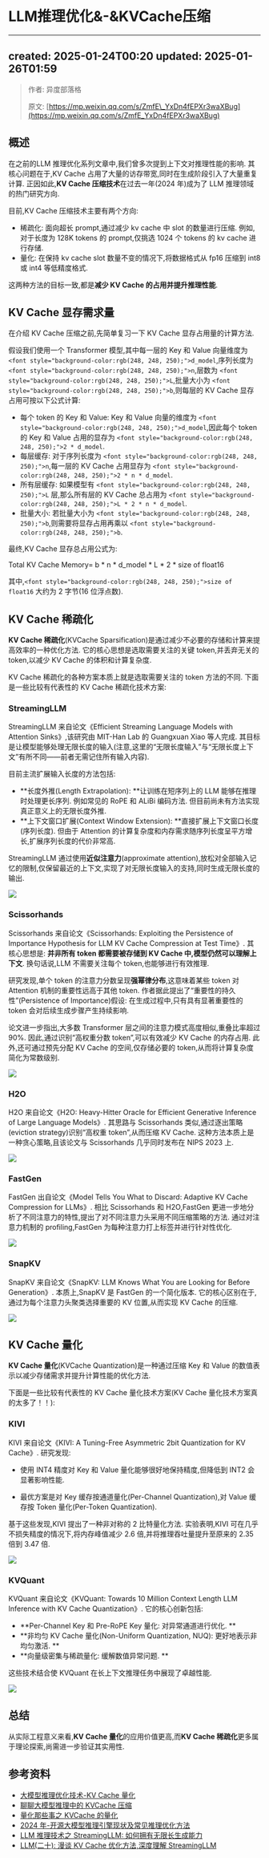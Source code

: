 # LLM推理优化&-&KVCache压缩
* * *

created: 2025-01-24T00:20 updated: 2025-01-26T01:59
---------------------------------------------------

> 作者: 异度部落格
> 
> 原文: [https://mp.weixin.qq.com/s/ZmfE\_YxDn4fEPXr3waXBug](https://mp.weixin.qq.com/s/ZmfE_YxDn4fEPXr3waXBug)

概述
--

在之前的LLM 推理优化系列文章中,我们曾多次提到上下文对推理性能的影响. 其核心问题在于,KV Cache 占用了大量的访存带宽,同时在生成阶段引入了大量重复计算. 正因如此,**KV Cache 压缩技术**在过去一年(2024 年)成为了 LLM 推理领域的热门研究方向.

目前,KV Cache 压缩技术主要有两个方向:

*   稀疏化: 面向超长 prompt,通过减少 kv cache 中 slot 的数量进行压缩. 例如,对于长度为 128K tokens 的 prompt,仅挑选 1024 个 tokens 的 kv cache 进行存储.
*   量化: 在保持 kv cache slot 数量不变的情况下,将数据格式从 fp16 压缩到 int8 或 int4 等低精度格式.

这两种方法的目标一致,都是**减少 KV Cache 的占用并提升推理性能**.

KV Cache 显存需求量
--------------

在介绍 KV Cache 压缩之前,先简单复习一下 KV Cache 显存占用量的计算方法.

假设我们使用一个 Transformer 模型,其中每一层的 Key 和 Value 向量维度为 `<font style="background-color:rgb(248, 248, 250);">d_model`,序列长度为 `<font style="background-color:rgb(248, 248, 250);">n`,层数为 `<font style="background-color:rgb(248, 248, 250);">L`,批量大小为 `<font style="background-color:rgb(248, 248, 250);">b`,则每层的 KV Cache 显存占用可按以下公式计算:

*   每个 token 的 Key 和 Value: Key 和 Value 向量的维度为 `<font style="background-color:rgb(248, 248, 250);">d_model`,因此每个 token 的 Key 和 Value 占用的显存为 `<font style="background-color:rgb(248, 248, 250);">2 * d_model`.
*   每层缓存: 对于序列长度为 `<font style="background-color:rgb(248, 248, 250);">n`,每一层的 KV Cache 占用显存为 `<font style="background-color:rgb(248, 248, 250);">2 * n * d_model`.
*   所有层缓存: 如果模型有 `<font style="background-color:rgb(248, 248, 250);">L` 层,那么所有层的 KV Cache 总占用为 `<font style="background-color:rgb(248, 248, 250);">L * 2 * n * d_model`.
*   批量大小: 若批量大小为 `<font style="background-color:rgb(248, 248, 250);">b`,则需要将显存占用再乘以 `<font style="background-color:rgb(248, 248, 250);">b`.

最终,KV Cache 显存总占用公式为:

Total KV Cache Memory= b \* n \* d\_model \* L \* 2 \* size of float16

其中,`<font style="background-color:rgb(248, 248, 250);">size of float16` 大约为 2 字节(16 位浮点数).

KV Cache 稀疏化
------------

**KV Cache 稀疏化**(KVCache Sparsification)是通过减少不必要的存储和计算来提高效率的一种优化方法. 它的核心思想是选取需要关注的关键 token,并丢弃无关的 token,以减少 KV Cache 的体积和计算复杂度.

KV Cache 稀疏化的各种方案本质上就是选取需要关注的 token 方法的不同. 下面是一些比较有代表性的 KV Cache 稀疏化技术方案:

### **StreamingLLM**

StreamingLLM 来自论文《Efficient Streaming Language Models with Attention Sinks》,该研究由 MIT-Han Lab 的 Guangxuan Xiao 等人完成. 其目标是让模型能够处理无限长度的输入(注意,这里的“无限长度输入”与“无限长度上下文”有所不同——前者无需记住所有输入内容).

目前主流扩展输入长度的方法包括:

*   \*\*长度外推(Length Extrapolation): \*\*让训练在短序列上的 LLM 能够在推理时处理更长序列. 例如常见的 RoPE 和 ALiBi 编码方法. 但目前尚未有方法实现真正意义上的无限长度外推.
*   \*\*上下文窗口扩展(Context Window Extension): \*\*直接扩展上下文窗口长度(序列长度). 但由于 Attention 的计算复杂度和内存需求随序列长度呈平方增长,扩展序列长度的代价非常高.

StreamingLLM 通过使用**近似注意力**(approximate attention),放松对全部输入记忆的限制,仅保留最近的上下文,实现了对无限长度输入的支持,同时生成无限长度的输出.

![](LLM推理优化&-&KVCache压缩_image.jpg)

### **Scissorhands**

Scissorhands 来自论文《Scissorhands: Exploiting the Persistence of Importance Hypothesis for LLM KV Cache Compression at Test Time》. 其核心思想是: **并非所有 token 都需要被存储到 KV Cache 中,模型仍然可以理解上下文**. 换句话说,LLM 不需要关注每个 token,也能够进行有效推理.

研究发现,单个 token 的注意力分数呈现**强幂律分布**,这意味着某些 token 对 Attention 机制的重要性远高于其他 token. 作者据此提出了“重要性的持久性”(Persistence of Importance)假设: 在生成过程中,只有具有显著重要性的 token 会对后续生成步骤产生持续影响.

论文进一步指出,大多数 Transformer 层之间的注意力模式高度相似,重叠比率超过 90%. 因此,通过识别“高权重分数 token”,可以有效减少 KV Cache 的内存占用. 此外,还可通过预先分配 KV Cache 的空间,仅存储必要的 token,从而将计算复杂度简化为常数级别.

![](1_LLM推理优化&-&KVCache压缩_image.jpg)

### **H2O**

H2O 来自论文《H2O: Heavy-Hitter Oracle for Efficient Generative Inference of Large Language Models》. 其思路与 Scissorhands 类似,通过逐出策略(eviction strategy)识别“高权重 token”,从而压缩 KV Cache. 这种方法本质上是一种贪心策略,且该论文与 Scissorhands 几乎同时发布在 NIPS 2023 上.

![](2_LLM推理优化&-&KVCache压缩_image.jpg)

### **FastGen**

FastGen 出自论文《Model Tells You What to Discard: Adaptive KV Cache Compression for LLMs》. 相比 Scissorhands 和 H2O,FastGen 更进一步地分析了不同注意力的特性,提出了对不同注意力头采用不同压缩策略的方法. 通过对注意力机制的 profiling,FastGen 为每种注意力打上标签并进行针对性优化.

![](3_LLM推理优化&-&KVCache压缩_image.jpg)

### **SnapKV**

SnapKV 来自论文《SnapKV: LLM Knows What You are Looking for Before Generation》. 本质上,SnapKV 是 FastGen 的一个简化版本. 它的核心区别在于,通过为每个注意力头聚类选择重要的 KV 位置,从而实现 KV Cache 的压缩.

![](4_LLM推理优化&-&KVCache压缩_image.jpg)

KV Cache 量化
-----------

**KV Cache 量化**(KVCache Quantization)是一种通过压缩 Key 和 Value 的数值表示以减少存储需求并提升计算性能的优化方法.

下面是一些比较有代表性的 KV Cache 量化技术方案(KV Cache 量化技术方案真的太多了！！):

### **KIVI**

KIVI 来自论文《KIVI: A Tuning-Free Asymmetric 2bit Quantization for KV Cache》. 研究发现:

*   使用 INT4 精度对 Key 和 Value 量化能够很好地保持精度,但降低到 INT2 会显著影响性能.
    
*   最优方案是对 Key 缓存按通道量化(Per-Channel Quantization),对 Value 缓存按 Token 量化(Per-Token Quantization).
    

基于这些发现,KIVI 提出了一种非对称的 2 比特量化方法. 实验表明,KIVI 可在几乎不损失精度的情况下,将内存峰值减少 2.6 倍,并将推理吞吐量提升至原来的 2.35 倍到 3.47 倍.

![](5_LLM推理优化&-&KVCache压缩_image.jpg)

### **KVQuant**

KVQuant 来自论文《KVQuant: Towards 10 Million Context Length LLM Inference with KV Cache Quantization》. 它的核心创新包括:

*   \*\*Per-Channel Key 和 Pre-RoPE Key 量化: 对异常通道进行优化. \*\*
*   \*\*非均匀 KV Cache 量化(Non-Uniform Quantization, NUQ): 更好地表示非均匀激活. \*\*
*   \*\*向量级密集与稀疏量化: 缓解数值异常问题. \*\*

这些技术结合使 KVQuant 在长上下文推理任务中展现了卓越性能.

![](6_LLM推理优化&-&KVCache压缩_image.jpg)

总结
--

从实际工程意义来看,**KV Cache 量化**的应用价值更高,而**KV Cache 稀疏化**更多属于理论探索,尚需进一步验证其实用性.

参考资料
----

*   [大模型推理优化技术-KV Cache 量化](https://zhuanlan.zhihu.com/p/4335176084)
*   [聊聊大模型推理中的 KVCache 压缩](https://zhuanlan.zhihu.com/p/708946312)
*   [量化那些事之 KVCache 的量化](https://zhuanlan.zhihu.com/p/691537237)
*   [2024 年-开源大模型推理引擎现状及常见推理优化方法](https://zhuanlan.zhihu.com/p/755874470)
*   [LLM 推理技术之 StreamingLLM: 如何拥有无限长生成能力](https://zhuanlan.zhihu.com/p/659875511)
*   [LLM(二十): 漫谈 KV Cache 优化方法,深度理解 StreamingLLM](https://zhuanlan.zhihu.com/p/659770503)